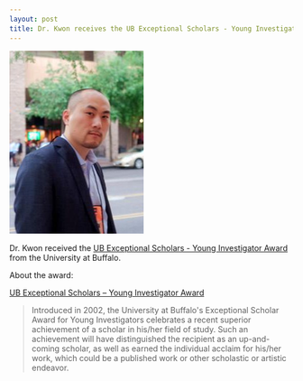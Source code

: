 ```yaml
---
layout: post
title: Dr. Kwon receives the UB Exceptional Scholars - Young Investigator Award
---
```


![](/people/images/kwon.jpg)

Dr. Kwon received the [UB Exceptional Scholars - Young Investigator Award](http://celebrate.buffalo.edu/staffhonor.php) from the University at Buffalo.

About the award:

[UB Exceptional Scholars – Young Investigator Award](http://celebrate.buffalo.edu/faculty.php)

> Introduced in 2002, the University at Buffalo's Exceptional Scholar Award for Young Investigators celebrates a recent superior achievement of a scholar in his/her field of study. Such an achievement will have distinguished the recipient as an up-and-coming scholar, as well as earned the individual acclaim for his/her work, which could be a published work or other scholastic or artistic endeavor.
